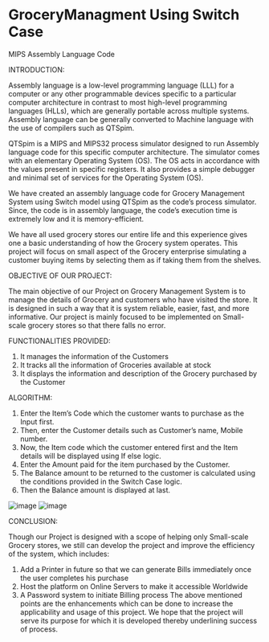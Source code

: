 # GroceryManagment Using Switch Case
MIPS Assembly Language Code

INTRODUCTION:

Assembly language is a low-level programming language (LLL) for a computer or any other programmable devices specific to a particular computer architecture in contrast to most high-level programming languages (HLLs), which are generally portable across multiple systems. Assembly language can be generally converted to Machine language with the use of compilers such as QTSpim.

QTSpim is a MIPS and MIPS32 process simulator designed to run Assembly language code for this specific computer architecture. The simulator comes with an elementary Operating System (OS). The OS acts in accordance with the values present in specific registers. It also provides a simple debugger and minimal set of services for the Operating System (OS).

We have created an assembly language code for Grocery Management System using Switch model using QTSpim as the code’s process simulator. Since, the code is in assembly language, the code’s execution time is extremely low and it is memory-efficient.

We have all used grocery stores our entire life and this experience gives one a basic understanding of how the Grocery system operates. This project will focus on small aspect of the Grocery enterprise simulating a customer buying items by selecting them as if taking them from the shelves. 


OBJECTIVE OF OUR PROJECT:

The main objective of our Project on Grocery Management System is to manage the details of Grocery and customers who have visited the store.  It is designed in such a way that it is system reliable, easier, fast, and more informative. Our project is mainly focused to be implemented on Small-scale grocery stores so that there falls no error.  


FUNCTIONALITIES PROVIDED:

1.	It manages the information of the Customers
2.	It tracks all the information of Groceries available at stock
3.	It displays the information and description of the Grocery purchased by the Customer


ALGORITHM:

1.	Enter the Item’s Code which the customer wants to purchase as the Input first.
2.	Then, enter the Customer details such as Customer’s name, Mobile number.
3.	Now, the Item code which the customer entered first and the Item details will be displayed using If else logic.
4.	Enter the Amount paid for the item purchased by the Customer.
5.	The Balance amount to be returned to the customer is calculated using the conditions provided in the Switch Case logic.
6.	Then the Balance amount is displayed at last.


![image](https://user-images.githubusercontent.com/71831642/134838305-30ff7c23-c779-494b-b3cd-5d6a39e73c43.png)
![image](https://user-images.githubusercontent.com/71831642/134838322-8a0402ad-3c80-40f1-bbdf-5ad02c2afb7c.png)

CONCLUSION:

Though our Project is designed with a scope of helping only Small-scale Grocery stores, we still can develop the project and improve the efficiency of the system, which includes:
1.	Add a Printer in future so that we can generate Bills immediately once the user completes his purchase
2.	Host the platform on Online Servers to make it accessible Worldwide
3.	A Password system to initiate Billing process
The above mentioned points are the enhancements which can be done to increase the applicability and usage of this project.  We hope that the project will serve its purpose for which it is developed thereby underlining success of process. 




